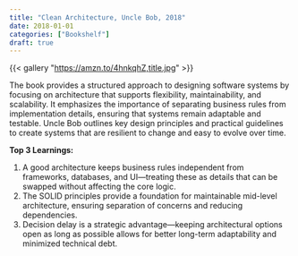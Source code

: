 ```yaml
---
title: "Clean Architecture, Uncle Bob, 2018"
date: 2018-01-01
categories: ["Bookshelf"]
draft: true
---
```


{{< gallery "https://amzn.to/4hnkqhZ,title.jpg" >}}

The book provides a structured approach to designing software systems by focusing on architecture that supports flexibility, maintainability, and scalability. It emphasizes the importance of separating business rules from implementation details, ensuring that systems remain adaptable and testable. Uncle Bob outlines key design principles and practical guidelines to create systems that are resilient to change and easy to evolve over time.

**Top 3 Learnings:**

1. A good architecture keeps business rules independent from frameworks, databases, and UI—treating these as details that can be swapped without affecting the core logic.
2. The SOLID principles provide a foundation for maintainable mid-level architecture, ensuring separation of concerns and reducing dependencies.
3. Decision delay is a strategic advantage—keeping architectural options open as long as possible allows for better long-term adaptability and minimized technical debt.
